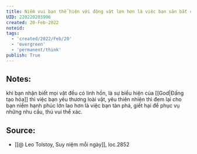 ```yaml
---
title: Niềm vui bạn thể hiện với động vật lơn hơn là việc bạn săn bắt chúng
UID: 220220203906
created: 20-Feb-2022
noteid:
tags:
  - 'created/2022/Feb/20'
  - 'evergreen'
  - 'permanent/think'
publish: True
---
```

## Notes:
khi bạn nhận biết mọi vật đều có linh hồn, là sự biểu hiện của [[God|Đấng tạo hóa]] thì việc bạn yêu thương loài vật, yêu thiên nhiên thì đem lại cho bạn niềm hạnh phúc lớn lao hơn là việc bạn tàn phá, giết hại để phục vụ những nhu cầu, thú vui thể xác.

## Source:
- [[@ Leo Tolstoy, Suy niệm mỗi ngày]], loc.2852



